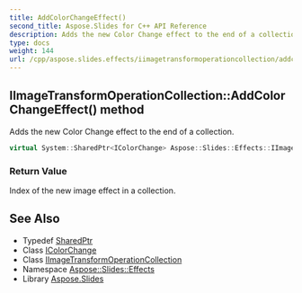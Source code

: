```yaml
---
title: AddColorChangeEffect()
second_title: Aspose.Slides for C++ API Reference
description: Adds the new Color Change effect to the end of a collection.
type: docs
weight: 144
url: /cpp/aspose.slides.effects/iimagetransformoperationcollection/addcolorchangeeffect/
---
```

## IImageTransformOperationCollection::AddColorChangeEffect() method


Adds the new Color Change effect to the end of a collection.

```cpp
virtual System::SharedPtr<IColorChange> Aspose::Slides::Effects::IImageTransformOperationCollection::AddColorChangeEffect()=0
```


### Return Value

Index of the new image effect in a collection.

## See Also

* Typedef [SharedPtr](../../system/sharedptr/)
* Class [IColorChange](../icolorchange/)
* Class [IImageTransformOperationCollection](./)
* Namespace [Aspose::Slides::Effects](../)
* Library [Aspose.Slides](../../)